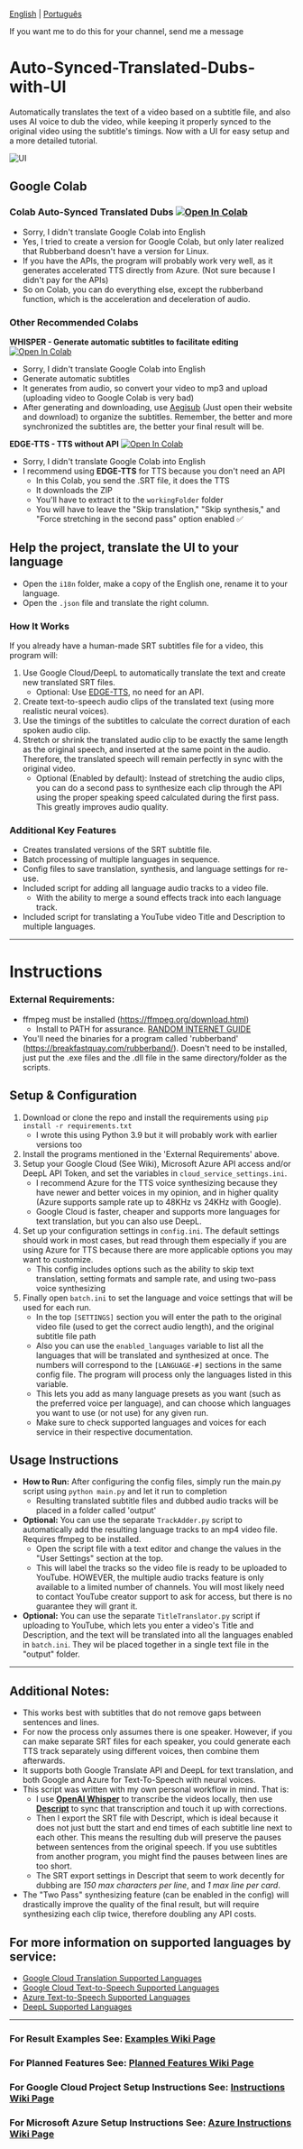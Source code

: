 [English](https://github.com/RafaelGodoyEbert/Auto-Synced-Translated-Dubs-with-UI/blob/main/README.md) | [Português](https://github.com/RafaelGodoyEbert/Auto-Synced-Translated-Dubs-with-UI/blob/main/README-pt_BR.md)

If you want me to do this for your channel, send me a message

# Auto-Synced-Translated-Dubs-with-UI
Automatically translates the text of a video based on a subtitle file, and also uses AI voice to dub the video, while keeping it properly synced to the original video using the subtitle's timings. Now with a UI for easy setup and a more detailed tutorial.

![UI](https://cdn.discordapp.com/attachments/1124221552779612282/1167672262678298657/image.png)

## Google Colab
### Colab Auto-Synced Translated Dubs [![Open In Colab](https://colab.research.google.com/assets/colab-badge.svg)](https://colab.research.google.com/drive/1MNHeuTBe48kKV4Sfk7yM3CDR8LnEy_He?usp=sharing)
- Sorry, I didn't translate Google Colab into English
- Yes, I tried to create a version for Google Colab, but only later realized that Rubberband doesn't have a version for Linux.
- If you have the APIs, the program will probably work very well, as it generates accelerated TTS directly from Azure. (Not sure because I didn't pay for the APIs)
- So on Colab, you can do everything else, except the rubberband function, which is the acceleration and deceleration of audio.

### Other Recommended Colabs
**WHISPER - Generate automatic subtitles to facilitate editing** [![Open In Colab](https://colab.research.google.com/assets/colab-badge.svg)](https://colab.research.google.com/drive/1XWig4fk9BN0gwcj9kp3n6yXevAcDLM8j?usp=sharing)
- Sorry, I didn't translate Google Colab into English
- Generate automatic subtitles
 - It generates from audio, so convert your video to mp3 and upload (uploading video to Google Colab is very bad)
 - After generating and downloading, use [Aegisub](https://github.com/Aegisub/Aegisub) (Just open their website and download) to organize the subtitles. Remember, the better and more synchronized the subtitles are, the better your final result will be.

**EDGE-TTS - TTS without API** [![Open In Colab](https://colab.research.google.com/assets/colab-badge.svg)](https://colab.research.google.com/drive/1Em_fn0QmN5Bln9uXr4mlnQZLOiG4tO2L?usp=sharing)
- Sorry, I didn't translate Google Colab into English
- I recommend using **EDGE-TTS** for TTS because you don't need an API
   - In this Colab, you send the .SRT file, it does the TTS
   - It downloads the ZIP
   - You'll have to extract it to the `workingFolder` folder
   - You will have to leave the "Skip translation," "Skip synthesis," and "Force stretching in the second pass" option enabled ✅
 
## Help the project, translate the UI to your language
- Open the `i18n` folder, make a copy of the English one, rename it to your language.
- Open the `.json` file and translate the right column.
  
### How It Works
If you already have a human-made SRT subtitles file for a video, this program will:
1. Use Google Cloud/DeepL to automatically translate the text and create new translated SRT files.
   - Optional: Use [EDGE-TTS](https://github.com/rany2/edge-tts), no need for an API.
2. Create text-to-speech audio clips of the translated text (using more realistic neural voices).
3. Use the timings of the subtitles to calculate the correct duration of each spoken audio clip.
4. Stretch or shrink the translated audio clip to be exactly the same length as the original speech, and inserted at the same point in the audio. Therefore, the translated speech will remain perfectly in sync with the original video.
    - Optional (Enabled by default): Instead of stretching the audio clips, you can do a second pass to synthesize each clip through the API using the proper speaking speed calculated during the first pass. This greatly improves audio quality.

### Additional Key Features
- Creates translated versions of the SRT subtitle file.
- Batch processing of multiple languages in sequence.
- Config files to save translation, synthesis, and language settings for re-use.
- Included script for adding all language audio tracks to a video file.
   - With the ability to merge a sound effects track into each language track.
- Included script for translating a YouTube video Title and Description to multiple languages.

----

# Instructions

### External Requirements:
- ffmpeg must be installed (https://ffmpeg.org/download.html)
   - Install to PATH for assurance. [RANDOM INTERNET GUIDE](https://academy.streamholics.live/guias/guia-ffmpeg/)
- You'll need the binaries for a program called 'rubberband' (https://breakfastquay.com/rubberband/). Doesn't need to be installed, just put the .exe files and the .dll file in the same directory/folder as the scripts.

## Setup & Configuration
1. Download or clone the repo and install the requirements using `pip install -r requirements.txt`
   - I wrote this using Python 3.9 but it will probably work with earlier versions too
2. Install the programs mentioned in the 'External Requirements' above.
3. Setup your Google Cloud (See Wiki), Microsoft Azure API access and/or DeepL API Token, and set the variables in `cloud_service_settings.ini`. 
   - I recommend Azure for the TTS voice synthesizing because they have newer and better voices in my opinion, and in higher quality (Azure supports sample rate up to 48KHz vs 24KHz with Google). 
   - Google Cloud is faster, cheaper and supports more languages for text translation, but you can also use DeepL.
4. Set up your configuration settings in `config.ini`. The default settings should work in most cases, but read through them especially if you are using Azure for TTS because there are more applicable options you may want to customize.
   - This config includes options such as the ability to skip text translation, setting formats and sample rate, and using two-pass voice synthesizing
5. Finally open `batch.ini` to set the language and voice settings that will be used for each run. 
   - In the top `[SETTINGS]` section you will enter the path to the original video file (used to get the correct audio length), and the original subtitle file path
   - Also you can use the `enabled_languages` variable to list all the languages that will be translated and synthesized at once. The numbers will correspond to the `[LANGUAGE-#]` sections in the same config file. The program will process only the languages listed in this variable.
   - This lets you add as many language presets as you want (such as the preferred voice per language), and can choose which languages you want to use (or not use) for any given run.
   - Make sure to check supported languages and voices for each service in their respective documentation.

## Usage Instructions
- **How to Run:** After configuring the config files, simply run the main.py script using `python main.py` and let it run to completion
   - Resulting translated subtitle files and dubbed audio tracks will be placed in a folder called 'output'
- **Optional:** You can use the separate `TrackAdder.py` script to automatically add the resulting language tracks to an mp4 video file. Requires ffmpeg to be installed.
   - Open the script file with a text editor and change the values in the "User Settings" section at the top.
   - This will label the tracks so the video file is ready to be uploaded to YouTube. HOWEVER, the multiple audio tracks feature is only available to a limited number of channels. You will most likely need to contact YouTube creator support to ask for access, but there is no guarantee they will grant it.
- **Optional:** You can use the separate `TitleTranslator.py` script if uploading to YouTube, which lets you enter a video's Title and Description, and the text will be translated into all the languages enabled in `batch.ini`. They wil be placed together in a single text file in the "output" folder.

----

## Additional Notes:
- This works best with subtitles that do not remove gaps between sentences and lines.
- For now the process only assumes there is one speaker. However, if you can make separate SRT files for each speaker, you could generate each TTS track separately using different voices, then combine them afterwards.
- It supports both Google Translate API and DeepL for text translation, and both Google and Azure for Text-To-Speech with neural voices.
- This script was written with my own personal workflow in mind. That is:
    - I use [**OpenAI Whisper**](https://github.com/openai/whisper) to transcribe the videos locally, then use [**Descript**](https://www.descript.com/) to sync that transcription and touch it up with corrections.
    - Then I export the SRT file with Descript, which is ideal because it does not just butt the start and end times of each subtitle line next to each other. This means the resulting dub will preserve the pauses between sentences from the original speech. If you use subtitles from another program, you might find the pauses between lines are too short.
    - The SRT export settings in Descript that seem to work decently for dubbing are *150 max characters per line*, and *1 max line per card*.
- The "Two Pass" synthesizing feature (can be enabled in the config) will drastically improve the quality of the final result, but will require synthesizing each clip twice, therefore doubling any API costs.

## For more information on supported languages by service:
- [Google Cloud Translation Supported Languages](https://cloud.google.com/translate/docs/languages)
- [Google Cloud Text-to-Speech Supported Languages](https://cloud.google.com/text-to-speech/docs/voices)
- [Azure Text-to-Speech Supported Languages](https://docs.microsoft.com/en-us/azure/cognitive-services/speech-service/language-support#text-to-speech)
- [DeepL Supported Languages](https://www.deepl.com/docs-api/translating-text/request/)

----

### For Result Examples See: [Examples Wiki Page](https://github.com/ThioJoe/Auto-Synced-Translated-Dubs/wiki/Examples)
### For Planned Features See: [Planned Features Wiki Page](https://github.com/ThioJoe/Auto-Synced-Translated-Dubs/wiki/Planned-Features)
### For Google Cloud Project Setup Instructions See: [Instructions Wiki Page](https://github.com/ThioJoe/Auto-Synced-Translated-Dubs/wiki/Instructions:-Obtaining-an-API-Key)
### For Microsoft Azure Setup Instructions See: [Azure Instructions Wiki Page](https://github.com/ThioJoe/Auto-Synced-Translated-Dubs/wiki/Instructions:-Microsoft-Azure-Setup)


